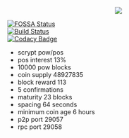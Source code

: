 <p align="center">
  <img src="https://github.com/charlesrocket/axe/raw/master/axe%20logo%20256.png"/>
</p>

[![FOSSA Status](https://app.fossa.io/api/projects/git%2Bgithub.com%2Fcharlesrocket%2Faxe.svg?type=shield)](https://app.fossa.io/projects/git%2Bgithub.com%2Fcharlesrocket%2Faxe?ref=badge_shield)<br />
[![Build Status](https://travis-ci.org/charlesrocket/axe.svg?branch=master)](https://travis-ci.org/charlesrocket/axe)<br />
[![Codacy Badge](https://api.codacy.com/project/badge/Grade/43fd99592d37479bb3be023f1e5a87f3)](https://www.codacy.com/app/charlesrocket/axe?utm_source=github.com&utm_medium=referral&utm_content=charlesrocket/axe&utm_campaign=badger)<br />
* scrypt pow/pos
* pos interest 13%
* 10000 pow blocks
* coin supply 48927835
* block reward 113
* 5 confirmations
* maturity 23 blocks
* spacing 64 seconds
* minimum coin age 6 hours
* p2p port 29057
* rpc port 29058
